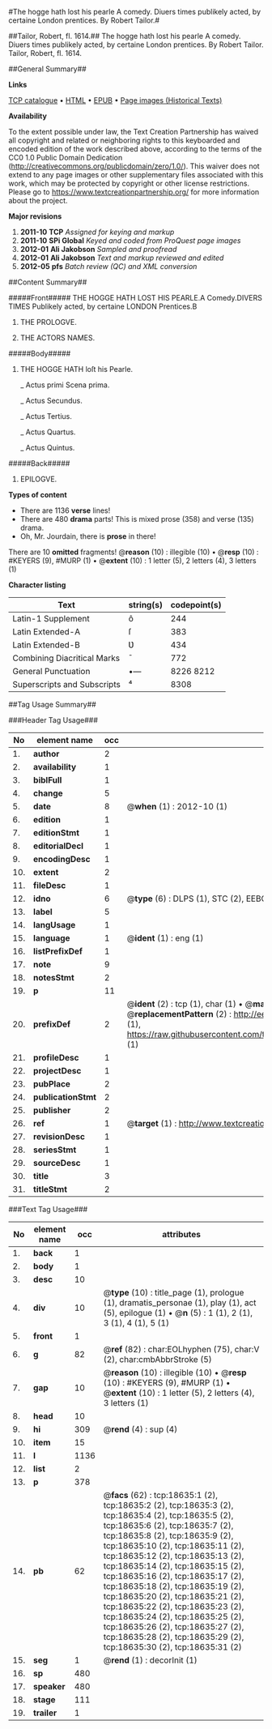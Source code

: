 #The hogge hath lost his pearle A comedy. Diuers times publikely acted, by certaine London prentices. By Robert Tailor.#

##Tailor, Robert, fl. 1614.##
The hogge hath lost his pearle A comedy. Diuers times publikely acted, by certaine London prentices. By Robert Tailor.
Tailor, Robert, fl. 1614.

##General Summary##

**Links**

[TCP catalogue](http://www.ota.ox.ac.uk/tcp/)  • 
[HTML](http://tei.it.ox.ac.uk/tcp/Texts-HTML/free/A13/A13345.html)  • 
[EPUB](http://tei.it.ox.ac.uk/tcp/Texts-EPUB/free/A13/A13345.epub) • 
[Page images (Historical Texts)](https://historicaltexts.jisc.ac.uk/eebo-99853265e)

**Availability**

To the extent possible under law, the Text Creation Partnership has waived all copyright and related or neighboring rights to this keyboarded and encoded edition of the work described above, according to the terms of the CC0 1.0 Public Domain Dedication (http://creativecommons.org/publicdomain/zero/1.0/). This waiver does not extend to any page images or other supplementary files associated with this work, which may be protected by copyright or other license restrictions. Please go to https://www.textcreationpartnership.org/ for more information about the project.

**Major revisions**

1. __2011-10__ __TCP__ *Assigned for keying and markup*
1. __2011-10__ __SPi Global__ *Keyed and coded from ProQuest page images*
1. __2012-01__ __Ali Jakobson__ *Sampled and proofread*
1. __2012-01__ __Ali Jakobson__ *Text and markup reviewed and edited*
1. __2012-05__ __pfs__ *Batch review (QC) and XML conversion*

##Content Summary##

#####Front#####
THE HOGGE HATH LOST HIS PEARLE.A Comedy.DIVERS TIMES Publikely acted, by certaine LONDON Prentices.B
1. THE PROLOGVE.

1. THE ACTORS NAMES.

#####Body#####

1. THE HOGGE HATH loſt his Pearle.

    _ Actus primi Scena prima.

    _ Actus Secundus.

    _ Actus Tertius.

    _ Actus Quartus.

    _ Actus Quintus.

#####Back#####

1. EPILOGVE.

**Types of content**

  * There are 1136 **verse** lines!
  * There are 480 **drama** parts! This is mixed prose (358) and verse (135) drama.
  * Oh, Mr. Jourdain, there is **prose** in there!

There are 10 **omitted** fragments! 
 @__reason__ (10) : illegible (10)  •  @__resp__ (10) : #KEYERS (9), #MURP (1)  •  @__extent__ (10) : 1 letter (5), 2 letters (4), 3 letters (1)

**Character listing**


|Text|string(s)|codepoint(s)|
|---|---|---|
|Latin-1 Supplement|ô|244|
|Latin Extended-A|ſ|383|
|Latin Extended-B|Ʋ|434|
|Combining             Diacritical Marks|̄|772|
|General Punctuation|•—|8226 8212|
|Superscripts             and Subscripts|⁴|8308|

##Tag Usage Summary##

###Header Tag Usage###

|No|element name|occ|attributes|
|---|---|---|---|
|1.|__author__|2||
|2.|__availability__|1||
|3.|__biblFull__|1||
|4.|__change__|5||
|5.|__date__|8| @__when__ (1) : 2012-10 (1)|
|6.|__edition__|1||
|7.|__editionStmt__|1||
|8.|__editorialDecl__|1||
|9.|__encodingDesc__|1||
|10.|__extent__|2||
|11.|__fileDesc__|1||
|12.|__idno__|6| @__type__ (6) : DLPS (1), STC (2), EEBO-CITATION (1), PROQUEST (1), VID (1)|
|13.|__label__|5||
|14.|__langUsage__|1||
|15.|__language__|1| @__ident__ (1) : eng (1)|
|16.|__listPrefixDef__|1||
|17.|__note__|9||
|18.|__notesStmt__|2||
|19.|__p__|11||
|20.|__prefixDef__|2| @__ident__ (2) : tcp (1), char (1)  •  @__matchPattern__ (2) : ([0-9\-]+):([0-9IVX]+) (1), (.+) (1)  •  @__replacementPattern__ (2) : http://eebo.chadwyck.com/downloadtiff?vid=$1&page=$2 (1), https://raw.githubusercontent.com/textcreationpartnership/Texts/master/tcpchars.xml#$1 (1)|
|21.|__profileDesc__|1||
|22.|__projectDesc__|1||
|23.|__pubPlace__|2||
|24.|__publicationStmt__|2||
|25.|__publisher__|2||
|26.|__ref__|1| @__target__ (1) : http://www.textcreationpartnership.org/docs/. (1)|
|27.|__revisionDesc__|1||
|28.|__seriesStmt__|1||
|29.|__sourceDesc__|1||
|30.|__title__|3||
|31.|__titleStmt__|2||


###Text Tag Usage###

|No|element name|occ|attributes|
|---|---|---|---|
|1.|__back__|1||
|2.|__body__|1||
|3.|__desc__|10||
|4.|__div__|10| @__type__ (10) : title_page (1), prologue (1), dramatis_personae (1), play (1), act (5), epilogue (1)  •  @__n__ (5) : 1 (1), 2 (1), 3 (1), 4 (1), 5 (1)|
|5.|__front__|1||
|6.|__g__|82| @__ref__ (82) : char:EOLhyphen (75), char:V (2), char:cmbAbbrStroke (5)|
|7.|__gap__|10| @__reason__ (10) : illegible (10)  •  @__resp__ (10) : #KEYERS (9), #MURP (1)  •  @__extent__ (10) : 1 letter (5), 2 letters (4), 3 letters (1)|
|8.|__head__|10||
|9.|__hi__|309| @__rend__ (4) : sup (4)|
|10.|__item__|15||
|11.|__l__|1136||
|12.|__list__|2||
|13.|__p__|378||
|14.|__pb__|62| @__facs__ (62) : tcp:18635:1 (2), tcp:18635:2 (2), tcp:18635:3 (2), tcp:18635:4 (2), tcp:18635:5 (2), tcp:18635:6 (2), tcp:18635:7 (2), tcp:18635:8 (2), tcp:18635:9 (2), tcp:18635:10 (2), tcp:18635:11 (2), tcp:18635:12 (2), tcp:18635:13 (2), tcp:18635:14 (2), tcp:18635:15 (2), tcp:18635:16 (2), tcp:18635:17 (2), tcp:18635:18 (2), tcp:18635:19 (2), tcp:18635:20 (2), tcp:18635:21 (2), tcp:18635:22 (2), tcp:18635:23 (2), tcp:18635:24 (2), tcp:18635:25 (2), tcp:18635:26 (2), tcp:18635:27 (2), tcp:18635:28 (2), tcp:18635:29 (2), tcp:18635:30 (2), tcp:18635:31 (2)|
|15.|__seg__|1| @__rend__ (1) : decorInit (1)|
|16.|__sp__|480||
|17.|__speaker__|480||
|18.|__stage__|111||
|19.|__trailer__|1||
